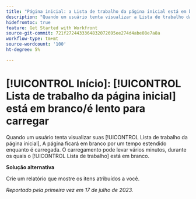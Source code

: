 ```yaml
---
title: "Página inicial: a Lista de trabalho da página inicial está em branco/é lenta para carregar"
description: "Quando um usuário tenta visualizar a Lista de trabalho da página inicial, a página fica em branco por um tempo estendido enquanto a página é carregada. O carregamento pode levar vários minutos, durante os quais a Lista de trabalho fica em branco."
hidefromtoc: true
feature: Get Started with Workfront
source-git-commit: 721f2724433364832072695ee274d4abe08e7a8a
workflow-type: tm+mt
source-wordcount: '100'
ht-degree: 5%

---
```



# [!UICONTROL Início]: [!UICONTROL Lista de trabalho da página inicial] está em branco/é lento para carregar

Quando um usuário tenta visualizar suas [!UICONTROL Lista de trabalho da página inicial], A página ficará em branco por um tempo estendido enquanto é carregada. O carregamento pode levar vários minutos, durante os quais o [!UICONTROL Lista de trabalho] está em branco.

**Solução alternativa**

Crie um relatório que mostre os itens atribuídos a você.

_Reportado pela primeira vez em 17 de julho de 2023._

